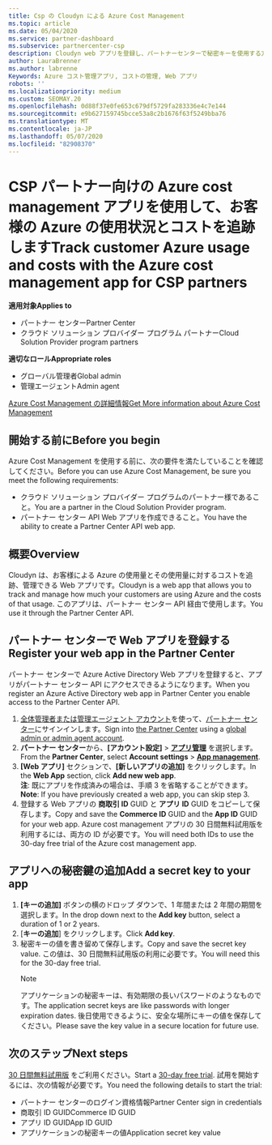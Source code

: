 ```yaml
---
title: Csp の Cloudyn による Azure Cost Management
ms.topic: article
ms.date: 05/04/2020
ms.service: partner-dashboard
ms.subservice: partnercenter-csp
description: Cloudyn web アプリを登録し、パートナーセンターで秘密キーを使用する方法について説明します。これにより、アプリを使用して、お客様の Azure の使用状況とコストを追跡することができます。
author: LauraBrenner
ms.author: labrenne
Keywords: Azure コスト管理アプリ, コストの管理, Web アプリ
robots: ''
ms.localizationpriority: medium
ms.custom: SEOMAY.20
ms.openlocfilehash: 0d88f37e0fe653c679df5729fa283336e4c7e144
ms.sourcegitcommit: e9b627159745bcce53a8c2b1676f63f5249bba76
ms.translationtype: MT
ms.contentlocale: ja-JP
ms.lasthandoff: 05/07/2020
ms.locfileid: "82908370"
---
```

# <a name="track-customer-azure-usage-and-costs-with-the-azure-cost-management-app-for-csp-partners"></a><span data-ttu-id="7018f-104">CSP パートナー向けの Azure cost management アプリを使用して、お客様の Azure の使用状況とコストを追跡します</span><span class="sxs-lookup"><span data-stu-id="7018f-104">Track customer Azure usage and costs with the Azure cost management app for CSP partners</span></span>  

<span data-ttu-id="7018f-105">**適用対象**</span><span class="sxs-lookup"><span data-stu-id="7018f-105">**Applies to**</span></span>

- <span data-ttu-id="7018f-106">パートナー センター</span><span class="sxs-lookup"><span data-stu-id="7018f-106">Partner Center</span></span>
- <span data-ttu-id="7018f-107">クラウド ソリューション プロバイダー プログラム パートナー</span><span class="sxs-lookup"><span data-stu-id="7018f-107">Cloud Solution Provider program partners</span></span>

<span data-ttu-id="7018f-108">**適切なロール**</span><span class="sxs-lookup"><span data-stu-id="7018f-108">**Appropriate roles**</span></span>

- <span data-ttu-id="7018f-109">グローバル管理者</span><span class="sxs-lookup"><span data-stu-id="7018f-109">Global admin</span></span>
- <span data-ttu-id="7018f-110">管理エージェント</span><span class="sxs-lookup"><span data-stu-id="7018f-110">Admin agent</span></span>

[<span data-ttu-id="7018f-111">Azure Cost Management の詳細情報</span><span class="sxs-lookup"><span data-stu-id="7018f-111">Get More information about Azure Cost Management</span></span>](https://go.microsoft.com/fwlink/p/?linkid=857893)

## <a name="before-you-begin"></a><span data-ttu-id="7018f-112">開始する前に</span><span class="sxs-lookup"><span data-stu-id="7018f-112">Before you begin</span></span>
<span data-ttu-id="7018f-113">Azure Cost Management を使用する前に、次の要件を満たしていることを確認してください。</span><span class="sxs-lookup"><span data-stu-id="7018f-113">Before you can use Azure Cost Management, be sure you meet the following requirements:</span></span>

- <span data-ttu-id="7018f-114">クラウド ソリューション プロバイダー プログラムのパートナー様であること。</span><span class="sxs-lookup"><span data-stu-id="7018f-114">You are a partner in the Cloud Solution Provider program.</span></span>
- <span data-ttu-id="7018f-115">パートナー センター API Web アプリを作成できること。</span><span class="sxs-lookup"><span data-stu-id="7018f-115">You have the ability to create a Partner Center API web app.</span></span>

## <a name="overview"></a><span data-ttu-id="7018f-116">概要</span><span class="sxs-lookup"><span data-stu-id="7018f-116">Overview</span></span>

<span data-ttu-id="7018f-117">Cloudyn は、お客様による Azure の使用量とその使用量に対するコストを追跡、管理できる Web アプリです。</span><span class="sxs-lookup"><span data-stu-id="7018f-117">Cloudyn is a web app that allows you to track and manage how much your customers are using Azure and the costs of that usage.</span></span> <span data-ttu-id="7018f-118">このアプリは、パートナー センター API 経由で使用します。</span><span class="sxs-lookup"><span data-stu-id="7018f-118">You use it through the Partner Center API.</span></span>

## <a name="register-your-web-app-in-the-partner-center"></a><span data-ttu-id="7018f-119">パートナー センターで Web アプリを登録する</span><span class="sxs-lookup"><span data-stu-id="7018f-119">Register your web app in the Partner Center</span></span>
<span data-ttu-id="7018f-120">パートナー センターで Azure Active Directory Web アプリを登録すると、アプリがパートナー センター API にアクセスできるようになります。</span><span class="sxs-lookup"><span data-stu-id="7018f-120">When you register an Azure Active Directory web app in Partner Center you enable access to the Partner Center API.</span></span> 
1.  <span data-ttu-id="7018f-121">[全体管理者または管理エージェント アカウント](create-user-accounts-and-set-permissions.md)を使って、[パートナー センター](https://partnercenter.microsoft.com/pcv/dashboard/overview)にサインインします。</span><span class="sxs-lookup"><span data-stu-id="7018f-121">Sign into [the Partner Center](https://partnercenter.microsoft.com/pcv/dashboard/overview) using a [global admin or admin agent account](create-user-accounts-and-set-permissions.md).</span></span>
2.  <span data-ttu-id="7018f-122">**パートナー センター**から、**[アカウント設定]** &gt; **[アプリ管理](https://partnercenter.microsoft.com/pcv/apiintegration/appmanagement)** を選択します。</span><span class="sxs-lookup"><span data-stu-id="7018f-122">From the **Partner Center**, select **Account settings** &gt; **[App management](https://partnercenter.microsoft.com/pcv/apiintegration/appmanagement)**.</span></span>
3.  <span data-ttu-id="7018f-123">**[Web アプリ]** セクションで、**[新しいアプリの追加]** をクリックします。</span><span class="sxs-lookup"><span data-stu-id="7018f-123">In the **Web App** section, click **Add new web app**.</span></span>
<br> <span data-ttu-id="7018f-124">**注**: 既にアプリを作成済みの場合は、手順 3 を省略することができます。</span><span class="sxs-lookup"><span data-stu-id="7018f-124">**Note**: If you have previously created a web app, you can skip step 3.</span></span>
4.  <span data-ttu-id="7018f-125">登録する Web アプリの **商取引 ID** GUID と **アプリ ID** GUID をコピーして保存します。</span><span class="sxs-lookup"><span data-stu-id="7018f-125">Copy and save the **Commerce ID** GUID and the **App ID** GUID for your web app.</span></span> <span data-ttu-id="7018f-126">Azure cost management アプリの 30 日間無料試用版を利用するには、両方の ID が必要です。</span><span class="sxs-lookup"><span data-stu-id="7018f-126">You will need both IDs to use the 30-day free trial of the Azure cost management app.</span></span>

## <a name="add-a-secret-key-to-your-app"></a><span data-ttu-id="7018f-127">アプリへの秘密鍵の追加</span><span class="sxs-lookup"><span data-stu-id="7018f-127">Add a secret key to your app</span></span>
1. <span data-ttu-id="7018f-128">**[キーの追加]** ボタンの横のドロップ ダウンで、1 年間または 2 年間の期間を選択します。</span><span class="sxs-lookup"><span data-stu-id="7018f-128">In the drop down next to the **Add key** button, select a duration of 1 or 2 years.</span></span>
2. <span data-ttu-id="7018f-129">[**キーの追加**] をクリックします。</span><span class="sxs-lookup"><span data-stu-id="7018f-129">Click **Add key**.</span></span> 
3. <span data-ttu-id="7018f-130">秘密キーの値を書き留めて保存します。</span><span class="sxs-lookup"><span data-stu-id="7018f-130">Copy and save the secret key value.</span></span> <span data-ttu-id="7018f-131">この値は、30 日間無料試用版の利用に必要です。</span><span class="sxs-lookup"><span data-stu-id="7018f-131">You will need this for the 30-day free trial.</span></span><br>
   > [!NOTE]  
   > <span data-ttu-id="7018f-132">アプリケーションの秘密キーは、有効期限の長いパスワードのようなものです。</span><span class="sxs-lookup"><span data-stu-id="7018f-132">The application secret keys are like passwords with longer expiration dates.</span></span> <span data-ttu-id="7018f-133">後日使用できるように、安全な場所にキーの値を保存してください。</span><span class="sxs-lookup"><span data-stu-id="7018f-133">Please save the key value in a secure location for future use.</span></span>

## <a name="next-steps"></a><span data-ttu-id="7018f-134">次のステップ</span><span class="sxs-lookup"><span data-stu-id="7018f-134">Next steps</span></span>
<span data-ttu-id="7018f-135">[30 日間無料試用版](https://go.microsoft.com/fwlink/?linkid=857895) をご利用ください。</span><span class="sxs-lookup"><span data-stu-id="7018f-135">Start a [30-day free trial](https://go.microsoft.com/fwlink/?linkid=857895).</span></span>
<span data-ttu-id="7018f-136">試用を開始するには、次の情報が必要です。</span><span class="sxs-lookup"><span data-stu-id="7018f-136">You need the following details to start the trial:</span></span>
- <span data-ttu-id="7018f-137">パートナー センターのログイン資格情報</span><span class="sxs-lookup"><span data-stu-id="7018f-137">Partner Center sign in credentials</span></span>
- <span data-ttu-id="7018f-138">商取引 ID GUID</span><span class="sxs-lookup"><span data-stu-id="7018f-138">Commerce ID GUID</span></span>
- <span data-ttu-id="7018f-139">アプリ ID GUID</span><span class="sxs-lookup"><span data-stu-id="7018f-139">App ID GUID</span></span>
- <span data-ttu-id="7018f-140">アプリケーションの秘密キーの値</span><span class="sxs-lookup"><span data-stu-id="7018f-140">Application secret key value</span></span>
